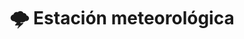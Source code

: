 ---
title: "🌩️ Estación meteorológica"
description: "Microcontrolador con sensores de condiciones ambientales en tiempo real."
resources:
- src: questions.pdf
  title: File
---